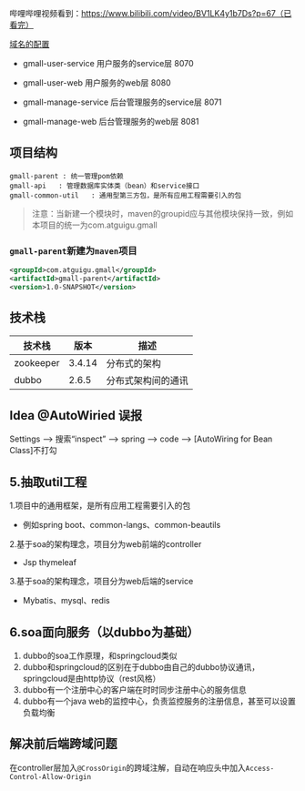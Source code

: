 哔哩哔哩视频看到：https://www.bilibili.com/video/BV1LK4y1b7Ds?p=67（已看完）

[域名的配置](https://www.bilibili.com/video/BV1LK4y1b7Ds?p=9)

* gmall-user-service 用户服务的service层 8070
* gmall-user-web 用户服务的web层 8080

* gmall-manage-service 后台管理服务的service层 8071
* gmall-manage-web 后台管理服务的web层 8081

## 项目结构
```text
gmall-parent : 统一管理pom依赖
gmall-api   : 管理数据库实体类（bean）和service接口
gmall-common-util   : 通用型第三方包，是所有应用工程需要引入的包

```
> 注意：当新建一个模块时，maven的groupid应与其他模块保持一致，例如本项目的统一为com.atguigu.gmall
### `gmall-parent`新建为`maven`项目
```xml
<groupId>com.atguigu.gmall</groupId>
<artifactId>gmall-parent</artifactId>
<version>1.0-SNAPSHOT</version>
```


## 技术栈

 技术栈|版本|描述
 ----|---|----
 zookeeper|3.4.14|分布式的架构
 dubbo|2.6.5| 分布式架构间的通讯
 


## Idea @AutoWiried 误报
Settings --> 搜索“inspect” --> spring --> code --> [AutoWiring for Bean Class]不打勾

## 5.抽取util工程
1.项目中的通用框架，是所有应用工程需要引入的包
* 例如spring boot、common-langs、common-beautils

2.基于soa的架构理念，项目分为web前端的controller
* Jsp thymeleaf

3.基于soa的架构理念，项目分为web后端的service
* Mybatis、mysql、redis

## 6.soa面向服务（以dubbo为基础）
1. dubbo的soa工作原理，和springcloud类似
2. dubbo和springcloud的区别在于dubbo由自己的dubbo协议通讯，springcloud是由http协议（rest风格）
3. dubbo有一个注册中心的客户端在时时同步注册中心的服务信息
4. dubbo有一个java web的监控中心，负责监控服务的注册信息，甚至可以设置负载均衡


## 解决前后端跨域问题
在controller层加入`@CrossOrigin`的跨域注解，自动在响应头中加入`Access-Control-Allow-Origin`